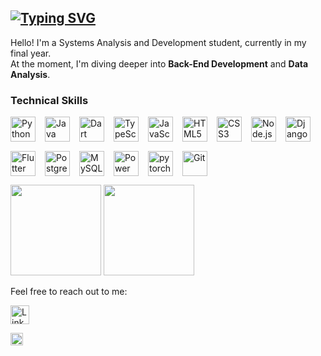 ## [![Typing SVG](https://readme-typing-svg.demolab.com?font=Fira+Code&weight=500&pause=1000&color=39FF14&width=435&lines=welcome!+i'm+fernanda)](https://git.io/typing-svg)
<p align="left"> 
  Hello! I'm a Systems Analysis and Development student, currently in my final year. <br>
  At the moment, I'm diving deeper into <strong>Back-End Development</strong> and <strong>Data Analysis</strong>.
</p>

### Technical Skills
<div style="display: flex; flex-wrap: wrap; gap: 15px; text-align: left;">  
  <a href="https://www.python.org/" target="_blank"><img src="https://profilinator.rishav.dev/skills-assets/python-original.svg" alt="Python" height="40" /></a>  
  <a href="https://www.java.com/" target="_blank"><img src="https://profilinator.rishav.dev/skills-assets/java-original-wordmark.svg" alt="Java" height="40" /></a>  
  <a href="https://dart.dev/" target="_blank"><img src="https://profilinator.rishav.dev/skills-assets/dartlang-icon.svg" alt="Dart" height="40" /></a>  
  <a href="https://www.typescriptlang.org/" target="_blank"><img src="https://profilinator.rishav.dev/skills-assets/typescript-original.svg" alt="TypeScript" height="40" /></a>  
  <a href="https://www.javascript.com/" target="_blank"><img src="https://profilinator.rishav.dev/skills-assets/javascript-original.svg" alt="JavaScript" height="40" /></a>  
  <a href="https://en.wikipedia.org/wiki/HTML5" target="_blank"><img src="https://profilinator.rishav.dev/skills-assets/html5-original-wordmark.svg" alt="HTML5" height="40" /></a>  
  <a href="https://www.w3schools.com/css/" target="_blank"><img src="https://profilinator.rishav.dev/skills-assets/css3-original-wordmark.svg" alt="CSS3" height="40" /></a>
  <a href="https://nodejs.org/" target="_blank"><img src="https://profilinator.rishav.dev/skills-assets/nodejs-original-wordmark.svg" alt="Node.js" height="40" /></a>
  <a href="https://www.djangoproject.com/" target="_blank"><img src="https://profilinator.rishav.dev/skills-assets/django-original.svg" alt="Django" height="40" /></a>  
  <a href="https://flutter.dev/" target="_blank"><img src="https://profilinator.rishav.dev/skills-assets/flutterio-icon.svg" alt="Flutter" height="40" /></a>  
  <a href="https://www.postgresql.org/" target="_blank"><img src="https://profilinator.rishav.dev/skills-assets/postgresql-original-wordmark.svg" alt="PostgreSQL" height="40" /></a>  
  <a href="https://www.mysql.com/" target="_blank"><img src="https://profilinator.rishav.dev/skills-assets/mysql-original-wordmark.svg" alt="MySQL" height="40" /></a>  
  <a href="https://powerbi.microsoft.com/en-us/" target="_blank"><img src="https://profilinator.rishav.dev/skills-assets/powerbi.png" alt="Power Bi" height="40" /></a>  
  <a href="https://pytorch.org/" target="_blank"><img src="https://profilinator.rishav.dev/skills-assets/pytorch-icon.svg" alt="pytorch" height="40" /></a>  
  <a href="https://github.com/" target="_blank"><img src="https://profilinator.rishav.dev/skills-assets/git-scm-icon.svg" alt="Git" height="40" /></a>  
</div>  

<p align="left">
  <a href="https://github.com/paskef"></a>
  <img height="145em" src="https://github-readme-stats.vercel.app/api?username=paskef&show_icons=true&theme=merko&include_all_commits=true&count_private=true">
  <img height="145em" src="https://github-readme-stats.vercel.app/api/top-langs/?username=paskef&layout=compact&langs_count=16&theme=merko">
</p>

<p align="left">
   Feel free to reach out to me:
</p>

<p align="left">
  <a href="https://www.linkedin.com/in/fernanda-paskevicius/" title="LinkedIn">
    <img src="https://img.shields.io/badge/linkedin-%230077B5.svg?style=for-the-badge&logo=linkedin&logoColor=white" alt="LinkedIn" height="30"/>
  </a>
</p>

<p align="left">
  <img src="https://profile-counter.glitch.me/paskef/count.svg" alt="Visitors" height="20"/>
</p>
